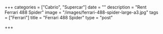 +++
categories = ["Cabrio", "Supercar"]
date = ""
description = "Rent Ferrari 488 Spider"
image = "/images/ferrari-488-spider-large-a3.jpg"
tags = ["Ferrari"]
title = "Ferrari 488 Spider"
type = "post"

+++
